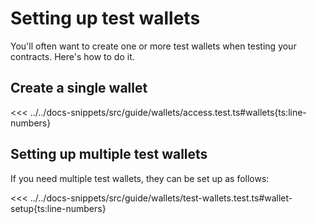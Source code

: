 # Setting up test wallets

You'll often want to create one or more test wallets when testing your contracts. Here's how to do it.

## Create a single wallet

<<< ../../docs-snippets/src/guide/wallets/access.test.ts#wallets{ts:line-numbers}

## Setting up multiple test wallets

If you need multiple test wallets, they can be set up as follows:

<<< ../../docs-snippets/src/guide/wallets/test-wallets.test.ts#wallet-setup{ts:line-numbers}
